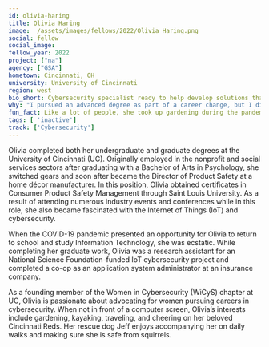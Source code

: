 ```yaml
---
id: olivia-haring
title: Olivia Haring
image:  /assets/images/fellows/2022/Olivia Haring.png
social: fellow
social_image:
fellow_year: 2022
project: ["na"]
agency: ["GSA"]
hometown: Cincinnati, OH
university: University of Cincinnati
region: west
bio_short: Cybersecurity specialist ready to help develop solutions that better serve all Americans 
why: "I pursued an advanced degree as part of a career change, but I didn't want just any job once I graduated. I wanted a job that would allow me to help make a difference and provide opportunities to advance my career—exactly why the U.S. Digital Corps appealed to me. USDC allows me to put my newfound technical skills to work and help develop solutions that better serve all Americans."
fun_fact: Like a lot of people, she took up gardening during the pandemic. She believes there's something really cool about seeing the process of a tiny seedling growing into a delicious vegetable!
tags: [ 'inactive']
track: ['Cybersecurity']
---
```


Olivia completed both her undergraduate and graduate degrees at the University of Cincinnati (UC). Originally employed in the nonprofit and social services sectors after graduating with a Bachelor of Arts in Psychology, she switched gears and soon after became the Director of Product Safety at a home décor manufacturer. In this position, Olivia obtained certificates in Consumer Product Safety Management through Saint Louis University. As a result of attending numerous industry events and conferences while in this role, she also became fascinated with the Internet of Things (IoT) and cybersecurity. 

When the COVID-19 pandemic presented an opportunity for Olivia to return to school and study Information Technology, she was ecstatic. While completing her graduate work, Olivia was a research assistant for an National Science Foundation-funded IoT cybersecurity project and completed a co-op as an application system administrator at an insurance company. 

As a founding member of the Women in Cybersecurity (WiCyS) chapter at UC, Olivia is passionate about advocating for women pursuing careers in cybersecurity. When not in front of a computer screen, Olivia’s interests include gardening, kayaking, traveling, and cheering on her beloved Cincinnati Reds. Her rescue dog Jeff enjoys accompanying her on daily walks and making sure she is safe from squirrels.
